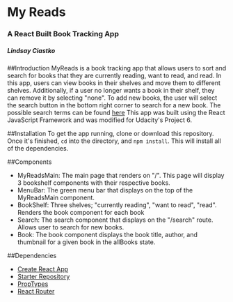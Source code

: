 # My Reads
### A React Built Book Tracking App
##### Lindsay Ciastko

##Introduction
MyReads is a book tracking app that allows users to sort and search for books that they are currently reading, want to read, and read. In this app, users can view books in their shelves and move them to different shelves. Additionally, if a user no longer wants a book in their shelf, they can remove it by selecting "none". To add new books, the user will select the search button in the bottom right corner to search for a new book. The possible search terms can be found [here](https://github.com/udacity/reactnd-project-myreads-starter/blob/master/SEARCH_TERMS.md) This app was built using the React JavaScript Framework and was modified for Udacity's Project 6.

##Installation
To get the app running, clone or download this repository. Once it's finished, `cd` into the directory, and `npm install`. This will install all of the dependencies.

##Components
- MyReadsMain: The main page that renders on "/". This page will display 3 bookshelf components with their respective books.
- MenuBar: The green menu bar that displays on the top of the MyReadsMain component.
- BookShelf: Three shelves; "currently reading", "want to read", "read". Renders the book component for each book
- Search: The search component that displays on the "/search" route. Allows user to search for new books.
- Book: The book component displays the book title, author, and thumbnail for a given book in the allBooks state.

##Dependencies
- [Create React App](https://github.com/facebook/create-react-app#readme)
- [Starter Repository](https://github.com/udacity/reactnd-project-myreads-starter)
- [PropTypes](https://www.npmjs.com/package/prop-types)
- [React Router](https://github.com/ReactTraining/react-router#readme)
